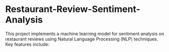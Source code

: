 # Restaurant-Review-Sentiment-Analysis
This project implements a machine learning model for sentiment analysis on restaurant reviews using Natural Language Processing (NLP) techniques. Key features include:
